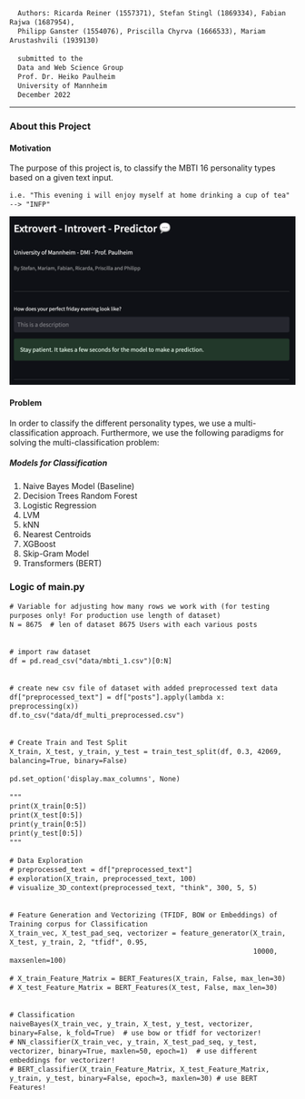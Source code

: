 

      Authors: Ricarda Reiner (1557371), Stefan Stingl (1869334), Fabian Rajwa (1687954),
      Philipp Ganster (1554076), Priscilla Chyrva (1666533), Mariam Arustashvili (1939130)

      submitted to the
      Data and Web Science Group
      Prof. Dr. Heiko Paulheim
      University of Mannheim
      December 2022

---


### About this Project

#### Motivation
The purpose of this project is, to classify the MBTI 16 personality types based on a given text input.
   
    i.e. "This evening i will enjoy myself at home drinking a cup of tea" --> "INFP"
    
![User Interface](https://github.com/pgphi/Data_Mining_MBTI/blob/main/img/ui.png)
    
#### Problem
In order to classify the different personality types, we use a multi-classification approach. Furthermore,
we use the following paradigms for solving the multi-classification problem:

##### Models for Classification

1) Naive Bayes Model (Baseline)
2) Decision Trees	Random Forest	
3) Logistic Regression	
4) LVM
5) kNN
6) Nearest Centroids	
7) XGBoost
8) Skip-Gram Model
9) Transformers (BERT)




### Logic of main.py

    # Variable for adjusting how many rows we work with (for testing purposes only! For production use length of dataset)
    N = 8675  # len of dataset 8675 Users with each various posts


    # import raw dataset
    df = pd.read_csv("data/mbti_1.csv")[0:N]


    # create new csv file of dataset with added preprocessed text data
    df["preprocessed_text"] = df["posts"].apply(lambda x: preprocessing(x))
    df.to_csv("data/df_multi_preprocessed.csv")


    # Create Train and Test Split
    X_train, X_test, y_train, y_test = train_test_split(df, 0.3, 42069, balancing=True, binary=False)

    pd.set_option('display.max_columns', None)

    """
    print(X_train[0:5])
    print(X_test[0:5])
    print(y_train[0:5])
    print(y_test[0:5])
    """

    # Data Exploration
    # preprocessed_text = df["preprocessed_text"]
    # exploration(X_train, preprocessed_text, 100)
    # visualize_3D_context(preprocessed_text, "think", 300, 5, 5)


    # Feature Generation and Vectorizing (TFIDF, BOW or Embeddings) of Training corpus for Classification
    X_train_vec, X_test_pad_seq, vectorizer = feature_generator(X_train, X_test, y_train, 2, "tfidf", 0.95,
                                                                10000, maxsenlen=100)

    # X_train_Feature_Matrix = BERT_Features(X_train, False, max_len=30)
    # X_test_Feature_Matrix = BERT_Features(X_test, False, max_len=30)


    # Classification
    naiveBayes(X_train_vec, y_train, X_test, y_test, vectorizer, binary=False, k_fold=True)  # use bow or tfidf for vectorizer!
    # NN_classifier(X_train_vec, y_train, X_test_pad_seq, y_test, vectorizer, binary=True, maxlen=50, epoch=1)  # use different embeddings for vectorizer!
    # BERT_classifier(X_train_Feature_Matrix, X_test_Feature_Matrix, y_train, y_test, binary=False, epoch=3, maxlen=30) # use BERT Features!

